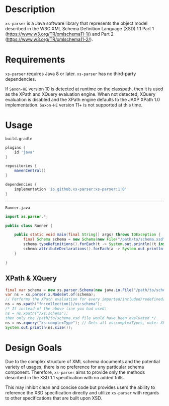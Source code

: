 # Description

`xs-parser` is a Java software library that represents the object model described in the W3C XML Schema Definition Language (XSD) 1.1 Part 1 (https://www.w3.org/TR/xmlschema11-1/) and Part 2 (https://www.w3.org/TR/xmlschema11-2/).

# Requirements

`xs-parser` requires Java 8 or later. `xs-parser` has no third-party dependencies.

If `Saxon-HE` version 10 is detected at runtime on the classpath, then it is used as the XPath and XQuery evaluation engine. When not detected, XQuery evaluation is disabled and the XPath engine defaults to the JAXP XPath 1.0 implementation. `Saxon-HE` version 11+ is not supported at this time.

# Usage

`build.gradle`

```groovy
plugins {
	id 'java'
}

repositories {
	mavenCentral()
}

dependencies {
	implementation 'io.github.xs-parser:xs-parser:1.0'
}
```

-----

`Runner.java`

```java
import xs.parser.*;

public class Runner {

	public static void main(final String[] args) throws IOException {
		final Schema schema = new Schema(new File("/path/to/schema.xsd"));
		schema.typeDefinitions().forEach(t -> System.out.println((t instanceof ComplexType ? "Complex" : "Simple") + "Type definition: " + t.name()));
		schema.attributeDeclarations().forEach(a -> System.out.println("Attribute declaration: " + a.name()));
	}

}
```

## XPath & XQuery

```java
final var schema = new xs.parser.Schema(new java.io.File("/path/to/schema.xsd"));
var ns = xs.parser.x.NodeSet.of(schema);
// Performs the XPath evaluation for every imported/included/redefined/overridden schema file
ns = ns.xpath("fn:collection()/xs:schema");
/* If instead of the above line you had used:
ns = ns.xpath("/xs:schema");
then only the /path/to/schema.xsd file would have been evaluated */
ns = ns.xquery("xs:complexType"); // Gets all xs:complexTypes, note: XPath and XQuery usage can be mixed, however, Saxon-HE must be on the classpath to the use XQuery
System.out.println(ns.size());
```

# Design Goals

Due to the complex structure of XML schema documents and the potential variety of usages, there is no preference for any particular schema component. Therefore, `xs-parser` aims to provide only the methods described in the XSD 1.1 specification with no added frills.

This may inhibit clean and concise code but provides users the ability to reference the XSD specification directly and utilize `xs-parser` with regards to other specifications that are built upon XSD.
